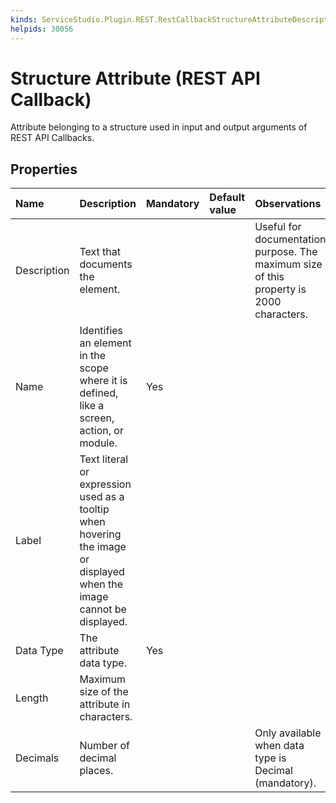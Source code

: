 ```yaml
---
kinds: ServiceStudio.Plugin.REST.RestCallbackStructureAttributeDescriptor
helpids: 30056
---
```


# Structure Attribute \(REST API Callback\)

Attribute belonging to a structure used in input and output arguments of REST API Callbacks.

## Properties

| Name | Description | Mandatory | Default value | Observations |
| :--- | :--- | :--- | :--- | :--- |
| Description | Text that documents the element. |  |  | Useful for documentation purpose. The maximum size of this property is 2000 characters. |
| Name | Identifies an element in the scope where it is defined, like a screen, action, or module. | Yes |  |  |
| Label | Text literal or expression used as a tooltip when hovering the image or displayed when the image cannot be displayed. |  |  |  |
| Data Type | The attribute data type. | Yes |  |  |
| Length | Maximum size of the attribute in characters. |  |  |  |
| Decimals | Number of decimal places. |  |  | Only available when data type is Decimal \(mandatory\). |


